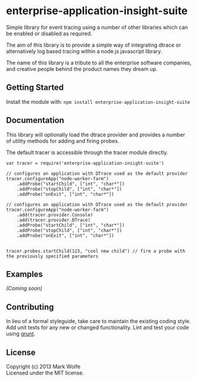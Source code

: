 # enterprise-application-insight-suite

Simple library for event tracing using a number of other libraries which can be enabled or disabled as required.

The aim of this library is to provide a simple way of integrating dtrace or alternatively log based tracing within a node.js javascript library.

The name of this library is a tribute to all the enterprise software companies, and creative people behind the product names they dream up.

## Getting Started
Install the module with: `npm install enterprise-application-insight-suite`

## Documentation

This library will optionally load the dtrace provider and provides a number of utility methods for adding and firing probes.


The default tracer is accessible through the tracer module directly.
```
var tracer = require('enterprise-application-insight-suite')

// configures an application with DTrace used as the default provider
tracer.configureApp("node-worker-farm")
    .addProbe("startChild", ["int", "char*"])
    .addProbe("stopChild", ["int", "char*"])
    .addProbe("onExit", ["int", "char*"])

// configures an application with DTrace used as the default provider
tracer.configureApp("node-worker-farm")
    .add(tracer.provider.Console)
    .add(tracer.provider.DTrace)
    .addProbe("startChild", ["int", "char*"])
    .addProbe("stopChild", ["int", "char*"])
    .addProbe("onExit", ["int", "char*"])


tracer.probes.startChild(123, "cool new child") // fire a probe with the previously specified parameters

```

## Examples
_(Coming soon)_

## Contributing
In lieu of a formal styleguide, take care to maintain the existing coding style. Add unit tests for any new or changed functionality. Lint and test your code using [grunt](https://github.com/gruntjs/grunt).

## License
Copyright (c) 2013 Mark Wolfe  
Licensed under the MIT license.
